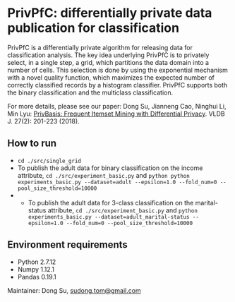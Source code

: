# PrivPfC: differentially private data publication for classification

PrivPfC is a differentially private algorithm for releasing data for classification analysis. The key idea underlying PrivPfC is to privately select, in a single step, a grid, which partitions the data domain into a number of cells. This selection is done by using the exponential mechanism with a novel quality function, which maximizes the expected number of correctly classified records by a histogram classifier. PrivPfC supports both the binary classification and the multiclass classification.  

For more details, please see our paper:
Dong Su, Jianneng Cao, Ninghui Li, Min Lyu: [PrivBasis: Frequent Itemset Mining with Differential Privacy](https://link.springer.com/article/10.1007%2Fs00778-017-0492-3).  VLDB J. 27(2): 201-223 (2018).  

## How to run
- `cd ./src/single_grid`
- To publish the adult data for binary classification on the income attribute, 
`cd ./src/experiment_basic.py` and `python python experiments_basic.py --dataset=adult --epsilon=1.0 --fold_num=0 --pool_size_threshold=10000`
- - To publish the adult data for 3-class classification on the marital-status attribute, 
`cd ./src/experiment_basic.py` and `python experiments_basic.py --dataset=adult_marital-status --epsilon=1.0 --fold_num=0 --pool_size_threshold=10000`

## Environment requirements
- Python 2.7.12
- Numpy 1.12.1
- Pandas 0.19.1

Maintainer:
Dong Su, <sudong.tom@gmail.com>